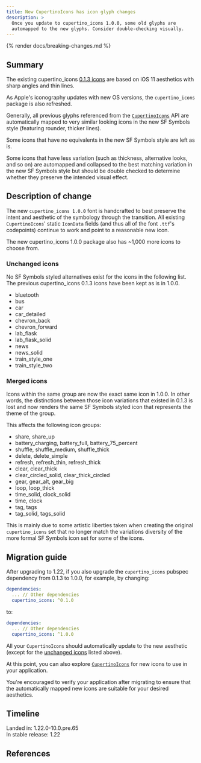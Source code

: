 ```yaml
---
title: New CupertinoIcons has icon glyph changes
description: >
  Once you update to cupertino_icons 1.0.0, some old glyphs are
  automapped to the new glyphs. Consider double-checking visually.
---
```


{% render docs/breaking-changes.md %}

## Summary

The existing cupertino_icons [0.1.3 icons][]
are based on iOS 11 aesthetics with sharp angles and thin lines.

As Apple's iconography updates with new OS versions,
the `cupertino_icons` package is also refreshed.

Generally, all previous glyphs referenced from the
[`CupertinoIcons`][] API are automatically mapped to
very similar looking icons in the new SF Symbols
style (featuring rounder, thicker lines).

Some icons that have no equivalents in the
new SF Symbols style are left as is.

Some icons that have less variation
(such as thickness, alternative looks, and so on)
are automapped and collapsed to the best matching
variation in the new SF Symbols style but should be
double checked to determine whether they preserve the
intended visual effect.

## Description of change

The new `cupertino_icons 1.0.0` font is handcrafted
to best preserve the intent and aesthetic of the
symbology through the transition. All existing
`CupertinoIcons`' static `IconData` fields
(and thus all of the font `.ttf`'s codepoints)
continue to work and point to a reasonable new icon.

The new cupertino_icons 1.0.0 package also has ~1,000
more icons to choose from.

### Unchanged icons

No SF Symbols styled alternatives exist
for the icons in the following list.
The previous cupertino_icons 0.1.3 icons
have been kept as is in 1.0.0.

* bluetooth
* bus
* car
* car_detailed
* chevron_back
* chevron_forward
* lab_flask
* lab_flask_solid
* news
* news_solid
* train_style_one
* train_style_two

### Merged icons

Icons within the same group are now the exact same
icon in 1.0.0. In other words, the distinctions
between those icon variations that existed in 0.1.3 is
lost and now renders the same SF Symbols
styled icon that represents the theme of the group.

This affects the following icon groups:

* share, share_up
* battery_charging, battery_full, battery_75_percent
* shuffle, shuffle_medium, shuffle_thick
* delete, delete_simple
* refresh, refresh_thin, refresh_thick
* clear, clear_thick
* clear_circled_solid, clear_thick_circled
* gear, gear_alt, gear_big
* loop, loop_thick
* time_solid, clock_solid
* time, clock
* tag, tags
* tag_solid, tags_solid

This is mainly due to some artistic liberties taken
when creating the original `cupertino_icons` set that
no longer match the variations diversity of the more
formal SF Symbols icon set for some of the icons.

## Migration guide

After upgrading to 1.22,
if you also upgrade the `cupertino_icons`
pubspec dependency from 0.1.3 to 1.0.0,
for example, by changing:

```yaml
dependencies:
  ... // Other dependencies
  cupertino_icons: ^0.1.0
```

to:

```yaml
dependencies:
  ... // Other dependencies
  cupertino_icons: ^1.0.0
```

All your `CupertinoIcons` should automatically
update to the new aesthetic (except for the
[unchanged icons](#unchanged-icons) listed above).

At this point, you can also explore [`CupertinoIcons`][]
for new icons to use in your application.

You're encouraged to verify your application after
migrating to ensure that the automatically mapped
new icons are suitable for your desired aesthetics.

## Timeline

Landed in: 1.22.0-10.0.pre.65<br>
In stable release: 1.22

## References

[0.1.3 icons]: https://raw.githubusercontent.com/flutter/cupertino_icons/master/map.png
[`CupertinoIcons`]: {{site.api}}/flutter/cupertino/CupertinoIcons-class.html
